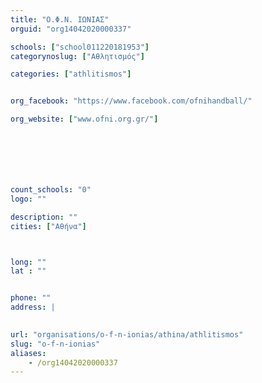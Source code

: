 ```yaml
---
title: "Ο.Φ.Ν. ΙΩΝΙΑΣ"
orguid: "org14042020000337"

schools: ["school011220181953"]
categorynoslug: ["Αθλητισμός"]

categories: ["athlitismos"]


org_facebook: "https://www.facebook.com/ofnihandball/"

org_website: ["www.ofni.org.gr/"]







count_schools: "0"
logo: ""

description: ""
cities: ["Αθήνα"]



long: ""
lat : ""


phone: ""
address: |
    

url: "organisations/o-f-n-ionias/athina/athlitismos"
slug: "o-f-n-ionias"
aliases:
    - /org14042020000337
---
```



